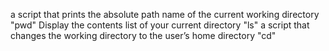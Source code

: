  a script that prints the absolute path name of the current working directory "pwd"
 Display the contents list of your current directory "ls"
 a script that changes the working directory to the user’s home directory "cd"
 
 
